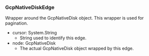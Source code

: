 ### GcpNativeDiskEdge
Wrapper around the GcpNativeDisk object. This wrapper is used for pagination.

- cursor: System.String
  - String used to identify this edge.
- node: GcpNativeDisk
  - The actual GcpNativeDisk object wrapped by this edge.
